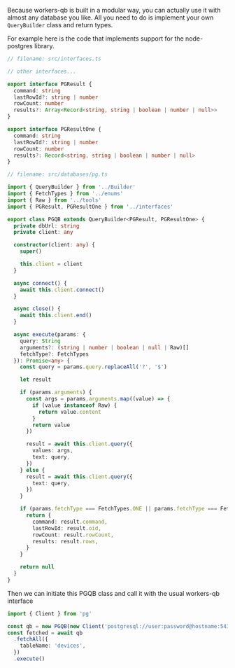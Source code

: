 Because workers-qb is built in a modular way, you can actually use it with almost any database you like.
All you need to do is implement your own `QueryBuilder` class and return types.

For example here is the code that implements support for the node-postgres library.

```ts
// filename: src/interfaces.ts

// other interfaces...

export interface PGResult {
  command: string
  lastRowId?: string | number
  rowCount: number
  results?: Array<Record<string, string | boolean | number | null>>
}

export interface PGResultOne {
  command: string
  lastRowId?: string | number
  rowCount: number
  results?: Record<string, string | boolean | number | null>
}
```

```ts
// filename: src/databases/pg.ts

import { QueryBuilder } from '../Builder'
import { FetchTypes } from '../enums'
import { Raw } from '../tools'
import { PGResult, PGResultOne } from '../interfaces'

export class PGQB extends QueryBuilder<PGResult, PGResultOne> {
  private dbUrl: string
  private client: any

  constructor(client: any) {
    super()

    this.client = client
  }

  async connect() {
    await this.client.connect()
  }

  async close() {
    await this.client.end()
  }

  async execute(params: {
    query: String
    arguments?: (string | number | boolean | null | Raw)[]
    fetchType?: FetchTypes
  }): Promise<any> {
    const query = params.query.replaceAll('?', '$')

    let result

    if (params.arguments) {
      const args = params.arguments.map((value) => {
        if (value instanceof Raw) {
          return value.content
        }
        return value
      })

      result = await this.client.query({
        values: args,
        text: query,
      })
    } else {
      result = await this.client.query({
        text: query,
      })
    }

    if (params.fetchType === FetchTypes.ONE || params.fetchType === FetchTypes.ALL) {
      return {
        command: result.command,
        lastRowId: result.oid,
        rowCount: result.rowCount,
        results: result.rows,
      }
    }

    return null
  }
}
```

Then we can initiate this PGQB class and call it with the usual workers-qb interface

```ts
import { Client } from 'pg'

const qb = new PGQB(new Client('postgresql://user:password@hostname:5432/db_name'))
const fetched = await qb
  .fetchAll({
    tableName: 'devices',
  })
  .execute()
```
